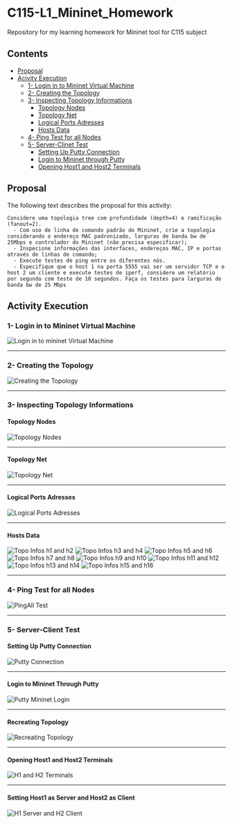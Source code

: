 # C115-L1_Mininet_Homework
Repository for my learning homework for Mininet tool for C115 subject

## Contents

- [Proposal](#proposal)
- [Acivity Execution](#activity-execution)
  - [1- Login in to Mininet Virtual Machine](#1--login-in-to-mininet-virtual-machine)
  - [2- Creating the Topology](#2--creating-the-topology)
  - [3- Inspecting Topology Informations](#3--inspecting-topology-informations)
    - [Topology Nodes](#topology-nodes)
    - [Topology Net](#topology-net)
    - [Logical Ports Adresses](#logical-ports-adresses)
    - [Hosts Data](#hosts-data)
  - [4- Ping Test for all Nodes](#4--ping-test-for-all-nodes)
  - [5- Server-Clinet Test](#5--server-client-test)
    - [Setting Up Putty Connection](#setting-up-putty-connection)
    - [Login to Mininet through Putty](#login-to-mininet-through-putty)
    - [Opening Host1 and Host2 Terminals](#opening-host1-and-host2-terminals)



## Proposal

The following text describes the proposal for this activity:

``` text
Considere uma topologia tree com profundidade (depth=4) e ramificação (fanout=2).
  - Com uso de linha de comando padrão do Mininet, crie a topologia considerando o endereço MAC padronizado, larguras de banda bw de 25Mbps e controlador do Mininet (não precisa especificar);
  - Inspecione informações das interfaces, endereços MAC, IP e portas através de linhas de comando;
  - Execute testes de ping entre os diferentes nós.
  - Especifique que o host 1 na porta 5555 vai ser um servidor TCP e o host 2 um cliente e execute testes de iperf, considere um relatório por segundo com teste de 10 segundos. Faça os testes para larguras de banda bw de 25 Mbps
```

## Activity Execution

### 1- Login in to Mininet Virtual Machine

![Login in to mininet Virtual Machine](images/mn-vm-prep/login.png)

---

### 2- Creating the Topology

![Creating the Topology](images/mn-vm/creating-topology.png)

---

### 3- Inspecting Topology Informations

#### Topology Nodes

![Topology Nodes](images/mn-vm/nodes.png)

---

#### Topology Net

![Topology Net](images/mn-vm/net.png)

---

#### Logical Ports Adresses

![Logical Ports Adresses](images/mn-vm/dump.png)

---

#### Hosts Data

![Topo Infos h1 and h2](images/mn-vm/ifconfig-h1-h2.png)
![Topo Infos h3 and h4](images/mn-vm/ifconfig-h3-h4.png)
![Topo Infos h5 and h6](images/mn-vm/ifconfig-h5-h6.png)
![Topo Infos h7 and h8](images/mn-vm/ifconfig-h7-h8.png)
![Topo Infos h9 and h10](images/mn-vm/ifconfig-h9-h10.png)
![Topo Infos h11 and h12](images/mn-vm/ifconfig-h11-h12.png)
![Topo Infos h13 and h14](images/mn-vm/ifconfig-h13-h14.png)
![Topo Infos h15 and h16](images/mn-vm/ifconfig-h15-h16.png)

---

### 4- Ping Test for all Nodes

![PingAll Test](images/mn-vm/pingall.png)

---

### 5- Server-Client Test

#### Setting Up Putty Connection

![Putty Connection](images/mn-vm/putty-connection.png)

---

#### Login to Mininet Through Putty

![Putty Mininet Login](images/mn-vm/login.png)

---

#### Recreating Topology

![Recreating Topology](images/mn-vm/recreating-topology.png)

---

#### Opening Host1 and Host2 Terminals

![H1 and H2 Terminals](images/mn-vm/h1-h2-terminals.png)

---

#### Setting Host1 as Server and Host2 as Client

![H1 Server and H2 Client](images/mn-vm/h1-h2-server-client.png)








